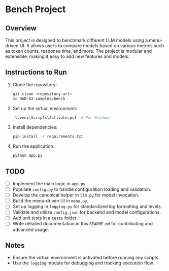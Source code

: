 # Bench Project

## Overview
This project is designed to benchmark different LLM models using a menu-driven UI. It allows users to compare models based on various metrics such as token counts, response time, and more. The project is modular and extensible, making it easy to add new features and models.

## Instructions to Run
1. Clone the repository:
   ```bash
   git clone <repository-url>
   cd OnD-AI-samples/bench
   ```

2. Set up the virtual environment:
   ```bash
   .\.venv\Scripts\Activate.ps1  # For Windows
   ```

3. Install dependencies:
   ```bash
   pip install -r requirements.txt
   ```

4. Run the application:
   ```bash
   python app.py
   ```

## TODO
- [ ] Implement the main logic in `app.py`.
- [ ] Populate `config.py` to handle configuration loading and validation.
- [ ] Develop the canonical helper in `llm.py` for model invocation.
- [ ] Build the menu-driven UI in `menu.py`.
- [ ] Set up logging in `logging.py` for standardized log formatting and levels.
- [ ] Validate and utilize `config.json` for backend and model configurations.
- [ ] Add unit tests in a `tests` folder.
- [ ] Write detailed documentation in this `README.md` for contributing and advanced usage.

## Notes
- Ensure the virtual environment is activated before running any scripts.
- Use the `logging` module for debugging and tracking execution flow.